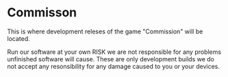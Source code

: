 # Commisson
This is where development releses of the game "Commission" will be located.






Run our software at your own RISK we are not responsible for any problems unfinished software will cause.
These are only development builds we do not accept any resonsibility for any damage caused to you or your devices.
